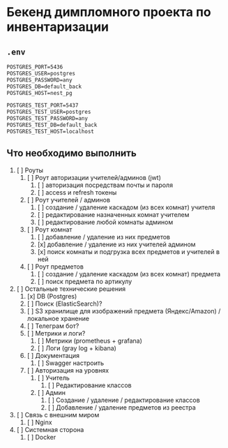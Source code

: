 # Бекенд димпломного проекта по инвентаризации

## `.env`

```md
POSTGRES_PORT=5436
POSTGRES_USER=postgres
POSTGRES_PASSWORD=any
POSTGRES_DB=default_back
POSTGRES_HOST=nest_pg

POSTGRES_TEST_PORT=5437
POSTGRES_TEST_USER=postgres
POSTGRES_TEST_PASSWORD=any
POSTGRES_TEST_DB=default_back
POSTGRES_TEST_HOST=localhost
```

## Что необходимо выполнить

1. [ ] Роуты
   1. [ ] Роут авторизации учителей/админов (jwt)
      1. [ ] авторизация посредствам почты и пароля
      2. [ ] access и refresh токены
   2. [ ] Роут учителей / админов
      1. [ ] создание / удаление каскадом (из всех комнат) учителя
      2. [ ] редактирование назначенных комнат учителем
      3. [ ] редактирование любой комнаты админом
   3. [ ] Роут комнат
      1. [ ] добавление / удаление из них предметов
      2. [x] добавление / удаление из них учителей админом
      3. [x] поиск комнаты и подгрузка всех предметов и учителей в ней
   4. [ ] Роут предметов
      1. [ ] создание / удаление каскадом (из всех комнат) предмета
      2. [ ] поиск предмета по артикулу
2. [ ] Остальные технические решения
   1. [x] DB (Postgres)
   2. [ ] Поиск (ElasticSearch)?
   3. [ ] S3 хранилище для изображений предмета (Яндекс/Amazon) / локальное хранение
   4. [ ] Телеграм бот?
   5. [ ] Метрики и логи?
      1. [ ] Метрики (prometheus + grafana)
      2. [ ] Логи (gray log + kibana)
   6. [ ] Документация
      1. [ ] Swagger настроить
   7. [ ] Авторизация на уровнях
      1. [ ] Учитель
         1. [ ] Редактирование классов
      2. [ ] Админ
         1. [ ] Создание / удаление / редактирование классов
         2. [ ] Добавление / удаление предметов из реестра
3. [ ] Связь с внешним миром
   1. [ ] Nginx
4. [ ] Системная сторона
   1. [ ] Docker
